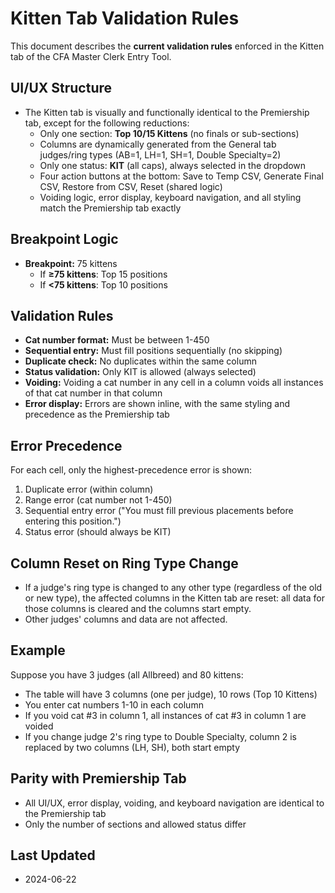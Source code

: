 # Kitten Tab Validation Rules

This document describes the **current validation rules** enforced in the Kitten tab of the CFA Master Clerk Entry Tool.

## UI/UX Structure
- The Kitten tab is visually and functionally identical to the Premiership tab, except for the following reductions:
  - Only one section: **Top 10/15 Kittens** (no finals or sub-sections)
  - Columns are dynamically generated from the General tab judges/ring types (AB=1, LH=1, SH=1, Double Specialty=2)
  - Only one status: **KIT** (all caps), always selected in the dropdown
  - Four action buttons at the bottom: Save to Temp CSV, Generate Final CSV, Restore from CSV, Reset (shared logic)
  - Voiding logic, error display, keyboard navigation, and all styling match the Premiership tab exactly

## Breakpoint Logic
- **Breakpoint:** 75 kittens
  - If **≥75 kittens**: Top 15 positions
  - If **<75 kittens**: Top 10 positions

## Validation Rules
- **Cat number format:** Must be between 1-450
- **Sequential entry:** Must fill positions sequentially (no skipping)
- **Duplicate check:** No duplicates within the same column
- **Status validation:** Only KIT is allowed (always selected)
- **Voiding:** Voiding a cat number in any cell in a column voids all instances of that cat number in that column
- **Error display:** Errors are shown inline, with the same styling and precedence as the Premiership tab

## Error Precedence
For each cell, only the highest-precedence error is shown:
1. Duplicate error (within column)
2. Range error (cat number not 1-450)
3. Sequential entry error ("You must fill previous placements before entering this position.")
4. Status error (should always be KIT)

## Column Reset on Ring Type Change
- If a judge's ring type is changed to any other type (regardless of the old or new type), the affected columns in the Kitten tab are reset: all data for those columns is cleared and the columns start empty.
- Other judges' columns and data are not affected.

## Example
Suppose you have 3 judges (all Allbreed) and 80 kittens:
- The table will have 3 columns (one per judge), 10 rows (Top 10 Kittens)
- You enter cat numbers 1-10 in each column
- If you void cat #3 in column 1, all instances of cat #3 in column 1 are voided
- If you change judge 2's ring type to Double Specialty, column 2 is replaced by two columns (LH, SH), both start empty

## Parity with Premiership Tab
- All UI/UX, error display, voiding, and keyboard navigation are identical to the Premiership tab
- Only the number of sections and allowed status differ

## Last Updated
- 2024-06-22 